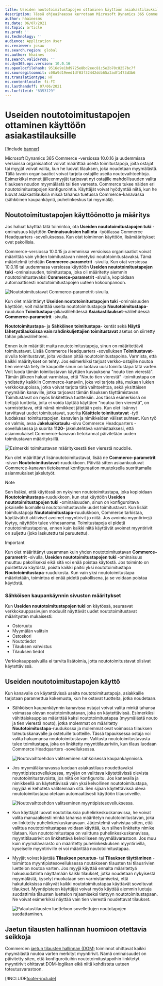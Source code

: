 ```yaml
---
title: Useiden noutotoimitustapojen ottaminen käyttöön asiakastilauksille
description: Tässä ohjeaiheessa kerrotaan Microsoft Dynamics 365 Commercen toiminnoista, joiden avulla voit luoda asiakastilauksia noudettavaksi myymälästä.
author: hhainesms
ms.date: 06/07/2021
ms.topic: article
ms.prod: ''
ms.technology: ''
audience: Application User
ms.reviewer: josaw
ms.search.region: global
ms.author: hhaines
ms.search.validFrom: ''
ms.dyn365.ops.version: 10.0.16
ms.openlocfilehash: 9516e9e1bd9725e8bd2eec81c5e2b70c8257bc7f
ms.sourcegitcommit: c08a9d19eed1df03f32442ddb65a2adf1473d3b6
ms.translationtype: HT
ms.contentlocale: fi-FI
ms.lasthandoff: 07/06/2021
ms.locfileid: "6353129"
---
```

# <a name="enable-multiple-pickup-delivery-modes-for-customer-orders"></a>Useiden noutotoimitustapojen ottaminen käyttöön asiakastilauksille

[!include [banner](includes/banner.md)]


Microsoft Dynamics 365 Commerce -versiossa 10.0.16 ja uudemmissa versioissa organisaatiot voivat määrittää useita toimitustapoja, joita ostajat tai myyjät voivat valita, kun he luovat tilauksen, joka noudetaan myymälästä. Tällä tavoin organisaatiot voivat tarjota ostajille useita noutovaihtoehtoja. Esimerkiksi monet jälleenmyyjät tarjoavat nyt ostajille mahdollisuuden valita tilauksen noudon myymälästä tai tien varresta. Commerce tukee näiden eri noutotoimitustapojen konfigurointia. Käyttäjät voivat hyödyntää niitä, kun he luovat asiakastilauksia missä tahansa tuetussa Commerce-kanavassa (sähköinen kaupankäynti, puhelinkeskus tai myymälä).

## <a name="enable-and-configure-pickup-delivery-modes"></a>Noutotoimitustapojen käyttöönotto ja määritys

Jos haluat käyttää tätä toimintoa, ota **Useiden noutotoimitustapojen tuki** -ominaisuus käyttöön **Ominaisuuksien hallinta** -työtilassa Commerce Headquarters -sovelluksessa. Kun otat toiminnon käyttöön, lisämääritykset ovat pakollisia.

Commerce-versiossa 10.0.15 ja aiemmissa versioissa organisaatiot voivat määrittää vain yhden toimitustavan nimetyksi noutotoimitustavaksi. Tämä määritelmä tehdään **Commerce-parametrit** -sivulla. Kun otat versiossa 10.0.16 tai uudemmasa versiossa käyttöön **Useiden noutotoimitustapojen tuki** -ominaisuuden, toimitustapa, joka oli määritetty aiemmin noutotoimitustavaksi **Commerce-parametrit** -sivulla, kopioidaan automaattisesti noutotoimitustapojen uuteen kokoonpanoon.

![Noutotoimitustavat Commerce-parametrit-sivulla.](media/multiplepickupparameter.png)

Kun olet määrittänyt **Useiden noutotoimitustapojen tuki** -ominaisuuden käyttöön, voit määrittää useita noutotoimitustapoja **Noutotoimitustapa**-ruudukon **Toimitustapa**-pikavälilehdessä **Asiakastilaukset**-välilehdessä **Commerce-parametrit** -sivulla.

**Noutotoimitustapa**- ja **Sähköinen toimitustapa**- kentät sekä **Näytä lähetystilauksissa vain rahdinkuljettajien toimitustavat** asetus on siirretty tähän pikavälilehteen.

Ennen kuin määrität muita noutotoimitustapoja, sinun on määritettävä toimitustavat. Lisää Commerce Headquarters -sovelluksen **Toimitustavat**-sivulla toimitustavat, joita voidaan pitää noutotoimitustapoina. Varmista, että kaikki määritykset on tehty. Jos esimerkiksi tarjoat verkko-ostajille noutoa tien vierestä tietyille kaupoille sinun on luotava uusi toimitustapa tätä varten. Voit luoda tämän toimitustavan käyttäen kuvauksena "nouto tien vierestä". Tämän jälkeen haluat varmistaa, että "Nouto tien vierestä" -toimitustapa on yhdistetty kaikkiin Commerce-kanaviin, joka voi tarjota sitä, mukaan lukien verkkokaupoissa, jotka voivat tarjota tätä vaihtoehtoa, sekä yksittäisen myymälän kanaville, jotka tarjoavat tämän tilauksen täyttämistavan. Toimitustavat on myös linkitettävä tuotteisiin. Jos tässä esimerkissä on tiettyjä tuotteita, joita ei voida täyttää käyttäen "noutoa tien vierestä", on varmistettava, että nämä nimikkeet jätetään pois. Kun olet lisännyt tarvittavat uudet toimitustavat, suorita **Käsittele toimitustavat** -työ luodaksesi toimitustapojen, kanavien ja nimikkeiden väliset suhteet. Kun työ on valmis, avaa **Jakeluaikataulu** -sivu Commerce Headquarters -sovelluksessa ja suorita **1120**- jakelutehtävä varmistaaksesi, että asianmukaiset Commerce-kanavan tietokannat päivitetään uuden toimitustavan määrityksillä.

![Esimerkki toimitustavan määrityksestä tien vierestä noudolle.](media/pickupmodes.png)

Kun olet määrittänyt lisänoutotoimitustavat, lisää ne **Commerce-parametrit** -sivun **Noutotoimitustavat**-ruudukkoon. Päivitä sitten asiaankuuluvat Commerce-kanavan tietokannat konfiguraation muutoksella suorittamalla asianmukaiset jakelutyöt.

> [!NOTE]
> Sen lisäksi, että käytössä on nykyinen noutotoimitustapa, joka kopioidaan **Noutotoimitustapa**-ruudukkoon, kun otat käyttöön **Useiden noutotoimitustapojen tuki** -ominaisuuden, sinun on konfiguroitava jokaiselle luomallesi noutotoimitustavalle uudet toimitustavat. Kun lisäät toimitustapoja **Noutotoimitustapa**-ruudukkoon, Commerce tarkistaa, käyttävätkö aktiiviset avoimet myyntirivit jo niitä. Jos avoimia myyntirivejä löytyy, näyttöön tulee virhesanoma. Toimitustapoja ei pidetä noutotoimitustapoina, ennen kuin kaikki niitä käyttävät avoimet myyntirivit on suljettu (joko laskutettu tai peruutettu).

> [!IMPORTANT]
> Kun olet määrittänyt useamman kuin yhden noutotoimitustavan **Commerce-parametrit** -sivulla, **Useiden noutotoimitustapojen tuki** -ominaisuus muuttuu pakolliseksi eikä sitä voi enää poistaa käytöstä. Jos toiminto on poistettava käytöstä, poista kaikki paitsi yksi noutotoimitustapa **Noutotoimitustapa**-ruudukosta. Kun vain yksi noutotoimitustapa määritetään, toimintoa ei enää pidetä pakollisena, ja se voidaan poistaa käytöstä.

### <a name="e-commerce-site-configurations"></a>Sähköisen kaupankäynnin sivuston määritykset

Kun **Useiden noutotoimitustapojen tuki** on käytössä, seuraavat verkkokauppasivujen moduulit näyttävät uudet noutotoimitustavat määritysten mukaisesti:

- Ostoruutu
- Myymälän valitsin
- Ostoskori
- Noutotiedot
- Tilauksen vahvistus
- Tilauksen tiedot

Verkkokauppasivuilla ei tarvita lisätoimia, jotta noutotoimitustavat olisivat käytettävissä.

## <a name="work-with-multiple-pickup-delivery-modes"></a>Useiden noutotoimitustapojen käyttö

Kun kanavalle on käytettävissä useita noutotoimitustapoja, asiakkaille tarjotaan parannettua kokemusta, kun he ostavat tuotteita, jotka noudetaan. 

- Sähköisen kaupankäynnin kanavissa ostajat voivat valita minkä tahansa voimassa olevan noutotoimitustavan, joka on käytettävissä. Esimerkiksi vähittäiskauppias määrittää kaksi noutotoimitustapaa (myymälästä nouto ja tien vierestä nouto), jotka molemmat on määritetty **Noutotoimitustapa**-ruudukossa ja molemmat ovat voimassa tilauksen toteutuskanavalle ja ostetuille tuotteille. Tässä tapauksessa ostaja voi valita haluamansa noutotoimitustavan. Valitusta noutotoimitustavasta tulee toimitustapa, joka on linkitetty myyntitilausriviin, kun tilaus luodaan Commerce Headquarters -sovelluksessa.

    ![Noutovaihtoehdon valitseminen sähköisessä kaupankäynnissä.](media/pickupecommerce.png)

- Jos myymäläkanavassa luodaan asiakastilaus noudettavaksi myyntipistesovelluksessa, myyjän on valittava käytettävissä olevista noutotoimitustavoista, jos niitä on konfiguroitu. Jos kanavalla ja nimikkeellä on käytettävissä vain yksi kelvollinen noutotoimitustapa, myyjää ei kehoteta valitsemaan sitä. Sen sijaan käytettävissä oleva noutotoimitustapa otetaan automaattisesti käyttöön tilausriveille.

    ![Noutovaihtoehdon valitseminen myyntipistesovelluksessa.](media/pickuppos.png)

- Kun käyttäjät luovat noutotilauksia puhelinkeskuskanavissa, he voivat valita manuaalisesti minkä tahansa määritetyn noutotoimitustavan, joka on linkitetty puhelinkeskuskanavaan. Järjestelmä vahvistaa sitten, että valittua noutotoimitustapaa voidaan käyttää, kun siihen linkitetty nimike tilataan. Kun noutotoimitustapa on valittuna puhelinkeskuskanavissa, myyntitilausrivit on linkitettävä kelvolliseen myymälävarastoon. Jos muu kuin myymälävarasto on määritetty puhelinkeskuksen myyntirivillä, kyseiselle myyntiriville ei voi määrittää noutotoimitustapaa.
- Myyjät voivat käyttää **Tilauksen peruutus**- tai **Tilauksen täyttäminen** -toimintoa myyntipistesovelluksessa noutakseen tilausten tai tilausrivien luettelon noutoa varten. Jos myyjä käyttää ennalta määritettyä hakusuodatinta näyttämään kaikki tilaukset, jotka noudetaan nykyisestä myymälästä, kyselyt muokataan sen varmistamiseksi, että hakutuloksissa näkyvät kaikki noutotoimitustapaa käyttävät soveltuvat tilaukset. Myyntipisteen käyttäjät voivat myös käyttää aiemmin luotuja suodattimia tilausten luettelon rajaamiseksi tiettyyn noutotoimitustapaan. Ne voivat esimerkiksi näyttää vain tien vierestä noudettavat tilaukset.

    ![Palautustilausten luetteloon sovellettujen noutotapojen suodattaminen.](media/pickuprecallorder.png)

## <a name="considerations-for-distributed-order-management"></a>Jaetun tilausten hallinnan huomioon otettavia seikkoja

Commercen [jaetun tilausten hallinnan (DOM)](./dom.md) toiminnot ohittavat kaikki myymälästä noutoa varten merkityt myyntirivit. Nämä ominaisuudet on päivitetty siten, että konfiguroituihin noutotoimitustapoihin linkitetyt myyntirivit ohittavat DOM-logiikan eikä niitä kohdisteta uuteen toteutusvarastoon.


[!INCLUDE[footer-include](../includes/footer-banner.md)]
